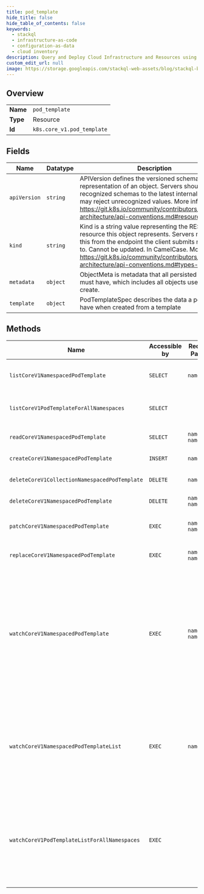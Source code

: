 ```yaml
---
title: pod_template
hide_title: false
hide_table_of_contents: false
keywords:
  - stackql
  - infrastructure-as-code
  - configuration-as-data
  - cloud inventory
description: Query and Deploy Cloud Infrastructure and Resources using SQL
custom_edit_url: null
image: https://storage.googleapis.com/stackql-web-assets/blog/stackql-blog-post-featured-image.png
---
```

  
    

## Overview
<table><tbody>
<tr><td><b>Name</b></td><td><code>pod_template</code></td></tr>
<tr><td><b>Type</b></td><td>Resource</td></tr>
<tr><td><b>Id</b></td><td><code>k8s.core_v1.pod_template</code></td></tr>
</tbody></table>

## Fields
| Name | Datatype | Description |
| ---- | -------- | ----------- |
| `apiVersion` | `string` | APIVersion defines the versioned schema of this representation of an object. Servers should convert recognized schemas to the latest internal value, and may reject unrecognized values. More info: https://git.k8s.io/community/contributors/devel/sig-architecture/api-conventions.md#resources |
| `kind` | `string` | Kind is a string value representing the REST resource this object represents. Servers may infer this from the endpoint the client submits requests to. Cannot be updated. In CamelCase. More info: https://git.k8s.io/community/contributors/devel/sig-architecture/api-conventions.md#types-kinds |
| `metadata` | `object` | ObjectMeta is metadata that all persisted resources must have, which includes all objects users must create. |
| `template` | `object` | PodTemplateSpec describes the data a pod should have when created from a template |
## Methods
| Name | Accessible by | Required Params | Description |
| ---- | ------------- | --------------- | ----------- |
| `listCoreV1NamespacedPodTemplate` | `SELECT` | `namespace` | list or watch objects of kind PodTemplate |
| `listCoreV1PodTemplateForAllNamespaces` | `SELECT` |  | list or watch objects of kind PodTemplate |
| `readCoreV1NamespacedPodTemplate` | `SELECT` | `name, namespace` | read the specified PodTemplate |
| `createCoreV1NamespacedPodTemplate` | `INSERT` | `namespace` | create a PodTemplate |
| `deleteCoreV1CollectionNamespacedPodTemplate` | `DELETE` | `namespace` | delete collection of PodTemplate |
| `deleteCoreV1NamespacedPodTemplate` | `DELETE` | `name, namespace` | delete a PodTemplate |
| `patchCoreV1NamespacedPodTemplate` | `EXEC` | `name, namespace` | partially update the specified PodTemplate |
| `replaceCoreV1NamespacedPodTemplate` | `EXEC` | `name, namespace` | replace the specified PodTemplate |
| `watchCoreV1NamespacedPodTemplate` | `EXEC` | `name, namespace` | watch changes to an object of kind PodTemplate. deprecated: use the 'watch' parameter with a list operation instead, filtered to a single item with the 'fieldSelector' parameter. |
| `watchCoreV1NamespacedPodTemplateList` | `EXEC` | `namespace` | watch individual changes to a list of PodTemplate. deprecated: use the 'watch' parameter with a list operation instead. |
| `watchCoreV1PodTemplateListForAllNamespaces` | `EXEC` |  | watch individual changes to a list of PodTemplate. deprecated: use the 'watch' parameter with a list operation instead. |
